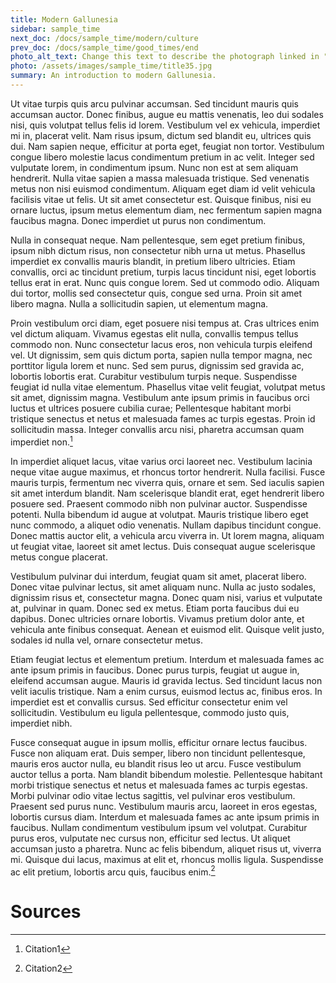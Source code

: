 ```yaml
---
title: Modern Gallunesia
sidebar: sample_time
next_doc: /docs/sample_time/modern/culture
prev_doc: /docs/sample_time/good_times/end
photo_alt_text: Change this text to describe the photograph linked in "photo".
photo: /assets/images/sample_time/title35.jpg
summary: An introduction to modern Gallunesia.
---
```


 Ut vitae turpis quis arcu pulvinar accumsan. Sed tincidunt mauris quis accumsan auctor. Donec finibus, augue eu mattis venenatis, leo dui sodales nisi, quis volutpat tellus felis id lorem. Vestibulum vel ex vehicula, imperdiet mi in, placerat velit. Nam risus ipsum, dictum sed blandit eu, ultrices quis dui. Nam sapien neque, efficitur at porta eget, feugiat non tortor. Vestibulum congue libero molestie lacus condimentum pretium in ac velit. Integer sed vulputate lorem, in condimentum ipsum. Nunc non est at sem aliquam hendrerit. Nulla vitae sapien a massa malesuada tristique. Sed venenatis metus non nisi euismod condimentum. Aliquam eget diam id velit vehicula facilisis vitae ut felis. Ut sit amet consectetur est. Quisque finibus, nisi eu ornare luctus, ipsum metus elementum diam, nec fermentum sapien magna faucibus magna. Donec imperdiet ut purus non condimentum.

Nulla in consequat neque. Nam pellentesque, sem eget pretium finibus, ipsum nibh dictum risus, non consectetur nibh urna ut metus. Phasellus imperdiet ex convallis mauris blandit, in pretium libero ultricies. Etiam convallis, orci ac tincidunt pretium, turpis lacus tincidunt nisi, eget lobortis tellus erat in erat. Nunc quis congue lorem. Sed ut commodo odio. Aliquam dui tortor, mollis sed consectetur quis, congue sed urna. Proin sit amet libero magna. Nulla a sollicitudin sapien, ut elementum magna.

Proin vestibulum orci diam, eget posuere nisi tempus at. Cras ultrices enim vel dictum aliquam. Vivamus egestas elit nulla, convallis tempus tellus commodo non. Nunc consectetur lacus eros, non vehicula turpis eleifend vel. Ut dignissim, sem quis dictum porta, sapien nulla tempor magna, nec porttitor ligula lorem et nunc. Sed sem purus, dignissim sed gravida ac, lobortis lobortis erat. Curabitur vestibulum turpis neque. Suspendisse feugiat id nulla vitae elementum. Phasellus vitae velit feugiat, volutpat metus sit amet, dignissim magna. Vestibulum ante ipsum primis in faucibus orci luctus et ultrices posuere cubilia curae; Pellentesque habitant morbi tristique senectus et netus et malesuada fames ac turpis egestas. Proin id sollicitudin massa. Integer convallis arcu nisi, pharetra accumsan quam imperdiet non.[^1]

In imperdiet aliquet lacus, vitae varius orci laoreet nec. Vestibulum lacinia neque vitae augue maximus, et rhoncus tortor hendrerit. Nulla facilisi. Fusce mauris turpis, fermentum nec viverra quis, ornare et sem. Sed iaculis sapien sit amet interdum blandit. Nam scelerisque blandit erat, eget hendrerit libero posuere sed. Praesent commodo nibh non pulvinar auctor. Suspendisse potenti. Nulla bibendum id augue at volutpat. Mauris tristique libero eget nunc commodo, a aliquet odio venenatis. Nullam dapibus tincidunt congue. Donec mattis auctor elit, a vehicula arcu viverra in. Ut lorem magna, aliquam ut feugiat vitae, laoreet sit amet lectus. Duis consequat augue scelerisque metus congue placerat.

Vestibulum pulvinar dui interdum, feugiat quam sit amet, placerat libero. Donec vitae pulvinar lectus, sit amet aliquam nunc. Nulla ac justo sodales, dignissim risus et, consectetur magna. Donec quam nisi, varius et vulputate at, pulvinar in quam. Donec sed ex metus. Etiam porta faucibus dui eu dapibus. Donec ultricies ornare lobortis. Vivamus pretium dolor ante, et vehicula ante finibus consequat. Aenean et euismod elit. Quisque velit justo, sodales id nulla vel, ornare consectetur metus.

Etiam feugiat lectus et elementum pretium. Interdum et malesuada fames ac ante ipsum primis in faucibus. Donec purus turpis, feugiat ut augue in, eleifend accumsan augue. Mauris id gravida lectus. Sed tincidunt lacus non velit iaculis tristique. Nam a enim cursus, euismod lectus ac, finibus eros. In imperdiet est et convallis cursus. Sed efficitur consectetur enim vel sollicitudin. Vestibulum eu ligula pellentesque, commodo justo quis, imperdiet nibh.

Fusce consequat augue in ipsum mollis, efficitur ornare lectus faucibus. Fusce non aliquam erat. Duis semper, libero non tincidunt pellentesque, mauris eros auctor nulla, eu blandit risus leo ut arcu. Fusce vestibulum auctor tellus a porta. Nam blandit bibendum molestie. Pellentesque habitant morbi tristique senectus et netus et malesuada fames ac turpis egestas. Morbi pulvinar odio vitae lectus sagittis, vel pulvinar eros vestibulum. Praesent sed purus nunc. Vestibulum mauris arcu, laoreet in eros egestas, lobortis cursus diam. Interdum et malesuada fames ac ante ipsum primis in faucibus. Nullam condimentum vestibulum ipsum vel volutpat. Curabitur purus eros, vulputate nec cursus non, efficitur sed lectus. Ut aliquet accumsan justo a pharetra. Nunc ac felis bibendum, aliquet risus ut, viverra mi. Quisque dui lacus, maximus at elit et, rhoncus mollis ligula. Suspendisse ac elit pretium, lobortis arcu quis, faucibus enim.[^2]

# Sources

[^1]: Citation1
[^2]: Citation2
